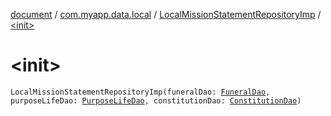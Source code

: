 [document](../../index.md) / [com.myapp.data.local](../index.md) / [LocalMissionStatementRepositoryImp](index.md) / [&lt;init&gt;](./-init-.md)

# &lt;init&gt;

`LocalMissionStatementRepositoryImp(funeralDao: `[`FuneralDao`](../../com.myapp.data.local.database.dao.mission_statement/-funeral-dao/index.md)`, purposeLifeDao: `[`PurposeLifeDao`](../../com.myapp.data.local.database.dao.mission_statement/-purpose-life-dao/index.md)`, constitutionDao: `[`ConstitutionDao`](../../com.myapp.data.local.database.dao.mission_statement/-constitution-dao/index.md)`)`
